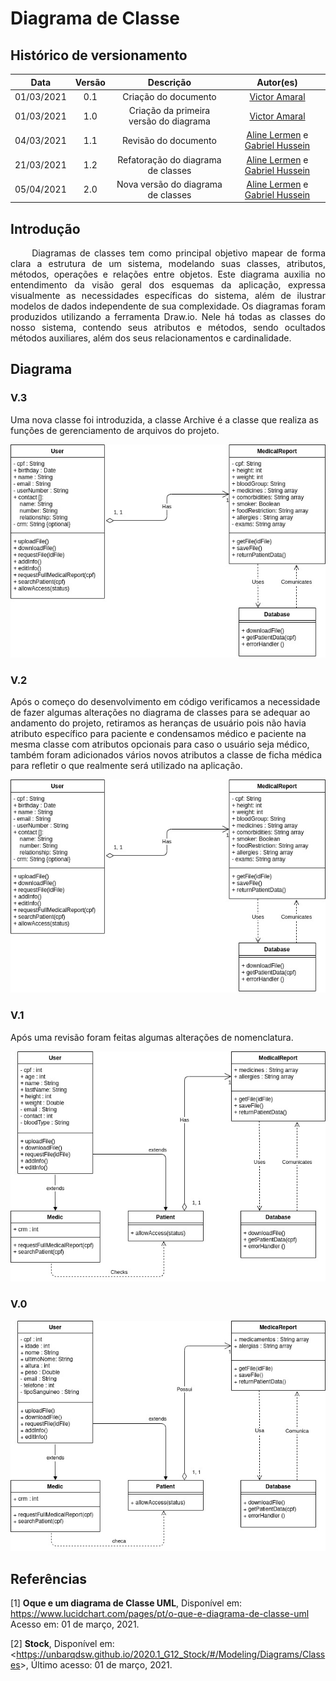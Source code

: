 # Diagrama de Classe

## Histórico de versionamento

|    Data    | Versão |                Descrição                 |                                              Autor(es)                                               |
| :--------: | :----: | :--------------------------------------: | :--------------------------------------------------------------------------------------------------: |
| 01/03/2021 |  0.1   |           Criação do documento           | [Victor Amaral](https://github.com/VictorAmaralc)|
| 01/03/2021 |  1.0   | Criação da primeira versão do diagrama | [Victor Amaral](https://github.com/VictorAmaralc) |
| 04/03/2021 |  1.1   | Revisão do documento |[Aline Lermen](https://github.com/AlineLermen)  e [Gabriel Hussein](https://github.com/GabrielHussein)|
| 21/03/2021 |  1.2   | Refatoração do diagrama de classes |[Aline Lermen](https://github.com/AlineLermen)  e [Gabriel Hussein](https://github.com/GabrielHussein)|
| 05/04/2021 |  2.0   | Nova versão do diagrama de classes |[Aline Lermen](https://github.com/AlineLermen)  e [Gabriel Hussein](https://github.com/GabrielHussein)|

## Introdução
<p style="text-align: justify;"> &emsp;&emsp;
Diagramas de classes tem como principal objetivo mapear de forma clara a estrutura de um sistema, modelando suas classes, atributos, métodos, operações e relações entre objetos. Este diagrama auxilia no entendimento da visão geral dos esquemas da aplicação, expressa visualmente as necessidades específicas do sistema, além de ilustrar modelos de dados independente de sua complexidade.
Os diagramas foram produzidos utilizando a ferramenta Draw.io. Nele há todas as classes do nosso sistema, contendo seus atributos e métodos, sendo ocultados métodos auxiliares, além dos seus relacionamentos e cardinalidade.
</p>

## Diagrama

### V.3 
Uma nova classe foi introduzida, a classe Archive é a classe que realiza as funções de gerenciamento de arquivos do projeto.

![Classev2](../assets/images/04-diagramasUML/diagramaClasse/diagramaClasse_v2.jpg)

### V.2 
Após o começo do desenvolvimento em código verificamos a necessidade de fazer algumas alterações no diagrama de classes para se adequar ao andamento do projeto, retiramos as heranças de usuário pois não havia atributo específico para paciente e condensamos médico e paciente na mesma classe com atributos opcionais para caso o usuário seja médico, também foram adicionados vários novos atributos a classe de ficha médica para refletir o que realmente será utilizado na aplicação.

![Classev2](../assets/images/04-diagramasUML/diagramaClasse/diagramaClasse_v2.jpg)

### V.1
Após uma revisão foram feitas algumas alterações de nomenclatura.

![Classev1](../assets/images/04-diagramasUML/diagramaClasse/diagramaClasse_v1.jpg)

### V.0

![Classe](../assets/images/04-diagramasUML/diagramaClasse/diagramaClasse.jpg)

## Referências

[1] **Oque e um diagrama de Classe UML**, Disponível em: <https://www.lucidchart.com/pages/pt/o-que-e-diagrama-de-classe-uml> Acesso em: 01 de março, 2021.

[2] **Stock**, Disponível em: <<https://unbarqdsw.github.io/2020.1_G12_Stock/#/Modeling/Diagrams/Classes>>, Último acesso: 01 de março, 2021.